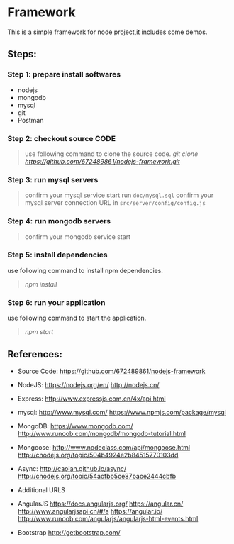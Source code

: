 # Framework
This is a simple framework for node project,it includes some demos.

## Steps:
### Step 1: prepare install softwares
>
- nodejs
- mongodb
- mysql
- git
- Postman

### Step 2: checkout source CODE
> use following command to clone the source code.
*git clone https://github.com/672489861/nodejs-framework.git*

### Step 3: run mysql servers
> confirm your mysql service start
> run `doc/mysql.sql`
> confirm your mysql server connection URL in `src/server/config/config.js`

### Step 4: run mongodb servers
> confirm your mongodb service start

### Step 5: install dependencies
use following command to install npm dependencies.
> *npm install*

### Step 6: run your application
use following command to start the application.
> *npm start*

## References:
- Source Code:
https://github.com/672489861/nodejs-framework
- NodeJS:
https://nodejs.org/en/
http://nodejs.cn/
- Express:
http://www.expressjs.com.cn/4x/api.html
- mysql:
http://www.mysql.com/
https://www.npmjs.com/package/mysql
- MongoDB:
https://www.mongodb.com/
http://www.runoob.com/mongodb/mongodb-tutorial.html
- Mongoose:
http://www.nodeclass.com/api/mongoose.html http://cnodejs.org/topic/504b4924e2b84515770103dd
- Async:
http://caolan.github.io/async/
http://cnodejs.org/topic/54acfbb5ce87bace2444cbfb

- Additional URLS
- AngularJS
https://docs.angularjs.org/
https://angular.cn/
http://www.angularjsapi.cn/#/a
https://angular.io/
http://www.runoob.com/angularjs/angularjs-html-events.html
- Bootstrap
http://getbootstrap.com/


